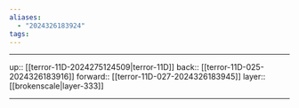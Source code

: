 ```yaml
---
aliases:
  - "2024326183924"
tags:
---
```




***

up:: [[terror-11D-2024275124509|terror-11D]]
back:: [[terror-11D-025-2024326183916]]
forward:: [[terror-11D-027-2024326183945]]
layer:: [[brokenscale|layer-333]]

***
